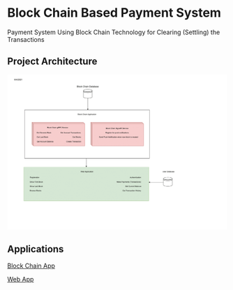 [Project_Architecture]: ./Project_Architecture.png "Logo Title Text 2"

# Block Chain Based Payment System
Payment System Using Block Chain Technology for Clearing (Settling) the Transactions

## Project Architecture
![Project Architecture][Project_Architecture]

## Applications
[Block Chain App](./Block%20Chain%20App/README.md)

[Web App](../Web%20App/README.md)
